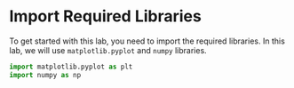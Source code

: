 # Import Required Libraries

To get started with this lab, you need to import the required libraries. In this lab, we will use `matplotlib.pyplot` and `numpy` libraries.

```python
import matplotlib.pyplot as plt
import numpy as np
```
